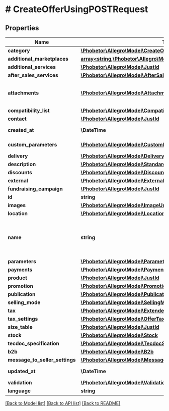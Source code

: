 # # CreateOfferUsingPOSTRequest

## Properties

Name | Type | Description | Notes
------------ | ------------- | ------------- | -------------
**category** | [**\Phobetor\Allegro\Model\CreateOfferUsingPOSTRequestAllOfCategory**](CreateOfferUsingPOSTRequestAllOfCategory.md) |  | [optional]
**additional_marketplaces** | [**array<string,\Phobetor\Allegro\Model\OfferAdditionalMarketplace>**](OfferAdditionalMarketplace.md) | Settings for each additional marketplace. | [optional]
**additional_services** | [**\Phobetor\Allegro\Model\JustId**](JustId.md) |  | [optional]
**after_sales_services** | [**\Phobetor\Allegro\Model\AfterSalesServices**](AfterSalesServices.md) |  | [optional]
**attachments** | [**\Phobetor\Allegro\Model\Attachment[]**](Attachment.md) | List of offer attachments. You can attach up to 7 files to the offer – one per each attachment type as described in &lt;a href&#x3D;\&quot;/documentation/#operation/createOfferAttachmentUsingPOST\&quot; target&#x3D;\&quot;_blank\&quot;&gt;uploading offer attachments flow&lt;/a&gt;. | [optional]
**compatibility_list** | [**\Phobetor\Allegro\Model\CompatibilityList**](CompatibilityList.md) |  | [optional]
**contact** | [**\Phobetor\Allegro\Model\JustId**](JustId.md) |  | [optional]
**created_at** | **\DateTime** | Creation date: Format (ISO 8601) - yyyy-MM-dd&#39;T&#39;HH:mm:ss.SSSZ. Cannot be modified. | [optional]
**custom_parameters** | [**\Phobetor\Allegro\Model\CustomParameter[]**](CustomParameter.md) | List of custom parameters. You can add up to 4 custom parameters, each containing exactly one value. | [optional]
**delivery** | [**\Phobetor\Allegro\Model\DeliveryFull**](DeliveryFull.md) |  | [optional]
**description** | [**\Phobetor\Allegro\Model\StandardizedDescription**](StandardizedDescription.md) |  | [optional]
**discounts** | [**\Phobetor\Allegro\Model\Discounts**](Discounts.md) |  | [optional]
**external** | [**\Phobetor\Allegro\Model\ExternalId**](ExternalId.md) |  | [optional]
**fundraising_campaign** | [**\Phobetor\Allegro\Model\JustId**](JustId.md) |  | [optional]
**id** | **string** |  | [optional]
**images** | [**\Phobetor\Allegro\Model\ImageUrl[]**](ImageUrl.md) |  | [optional]
**location** | [**\Phobetor\Allegro\Model\Location**](Location.md) |  | [optional]
**name** | **string** | Name (title) of an offer. Length cannot be more than 50 characters. Read more: &lt;a href&#x3D;\&quot;../../tutorials/jak-jednym-requestem-wystawic-oferte-powiazana-z-produktem-D7Kj9gw4xFA#tytul-oferty\&quot; target&#x3D;\&quot;_blank\&quot;&gt;PL&lt;/a&gt;  / &lt;a href&#x3D;\&quot;../../tutorials/list-offer-assigned-product-one-request-D7Kj9M71Bu6#offer-title\&quot; target&#x3D;\&quot;_blank\&quot;&gt;EN&lt;/a&gt; . |
**parameters** | [**\Phobetor\Allegro\Model\Parameter[]**](Parameter.md) |  | [optional]
**payments** | [**\Phobetor\Allegro\Model\Payments**](Payments.md) |  | [optional]
**product** | [**\Phobetor\Allegro\Model\JustId**](JustId.md) |  | [optional]
**promotion** | [**\Phobetor\Allegro\Model\Promotion**](Promotion.md) |  | [optional]
**publication** | [**\Phobetor\Allegro\Model\Publication**](Publication.md) |  | [optional]
**selling_mode** | [**\Phobetor\Allegro\Model\SellingModeWithNetPrice**](SellingModeWithNetPrice.md) |  | [optional]
**tax** | [**\Phobetor\Allegro\Model\ExtendedTax**](ExtendedTax.md) |  | [optional]
**tax_settings** | [**\Phobetor\Allegro\Model\OfferTaxSettings**](OfferTaxSettings.md) |  | [optional]
**size_table** | [**\Phobetor\Allegro\Model\JustId**](JustId.md) |  | [optional]
**stock** | [**\Phobetor\Allegro\Model\Stock**](Stock.md) |  | [optional]
**tecdoc_specification** | [**\Phobetor\Allegro\Model\TecdocSpecification**](TecdocSpecification.md) |  | [optional]
**b2b** | [**\Phobetor\Allegro\Model\B2b**](B2b.md) |  | [optional]
**message_to_seller_settings** | [**\Phobetor\Allegro\Model\MessageToSellerSettings**](MessageToSellerSettings.md) |  | [optional]
**updated_at** | **\DateTime** | Last update date: Format (ISO 8601) - yyyy-MM-dd&#39;T&#39;HH:mm:ss.SSSZ. Cannot be modified | [optional]
**validation** | [**\Phobetor\Allegro\Model\Validation**](Validation.md) |  | [optional]
**language** | **string** | Declared base language of the offer. | [optional]

[[Back to Model list]](../../README.md#models) [[Back to API list]](../../README.md#endpoints) [[Back to README]](../../README.md)
